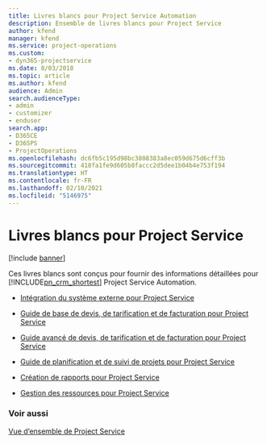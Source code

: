 ```yaml
---
title: Livres blancs pour Project Service Automation
description: Ensemble de livres blancs pour Project Service
author: kfend
manager: kfend
ms.service: project-operations
ms.custom:
- dyn365-projectservice
ms.date: 8/03/2018
ms.topic: article
ms.author: kfend
audience: Admin
search.audienceType:
- admin
- customizer
- enduser
search.app:
- D365CE
- D365PS
- ProjectOperations
ms.openlocfilehash: dc6fb5c195d98bc3808383a8ec059d675d6cff3b
ms.sourcegitcommit: 418fa1fe9d605b8faccc2d5dee1b04b4e753f194
ms.translationtype: HT
ms.contentlocale: fr-FR
ms.lasthandoff: 02/10/2021
ms.locfileid: "5146975"
---
```

# <a name="white-papers-for-project-service"></a>Livres blancs pour Project Service

[!include [banner](../includes/psa-now-project-operations.md)]

Ces livres blancs sont conçus pour fournir des informations détaillées pour [!INCLUDE[pn_crm_shortest](../includes/pn-crm-shortest.md)] Project Service Automation.

-   [Intégration du système externe pour Project Service](https://go.microsoft.com/fwlink/?LinkId=825445)

-   [Guide de base de devis, de tarification et de facturation pour Project Service](https://go.microsoft.com/fwlink/?LinkId=825241)

-   [Guide avancé de devis, de tarification et de facturation pour Project Service](https://go.microsoft.com/fwlink/?LinkId=825242)

-   [Guide de planification et de suivi de projets pour Project Service](https://go.microsoft.com/fwlink/?LinkId=825243)

-   [Création de rapports pour Project Service](https://go.microsoft.com/fwlink/?LinkId=825446)

-   [Gestion des ressources pour Project Service](https://go.microsoft.com/fwlink/?LinkId=825244)

### <a name="see-also"></a>Voir aussi
 [Vue d’ensemble de Project Service](../psa/overview.md)
